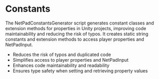 # Constants

The NetPadConstantsGenerator script generates constant classes and extension methods for properties in Unity projects, improving code maintainability and reducing the risk of typos. It creates static string constants and extension methods to access player properties and NetPadInput.

* Reduces the risk of typos and duplicated code
* Simplifies access to player properties and NetPadInput
* Enhances code maintainability and readability
* Ensures type safety when setting and retrieving property values
